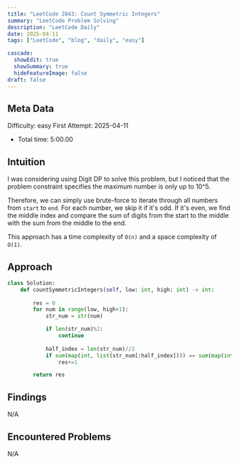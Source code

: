 ```yaml
---
title: "LeetCode 2843: Count Symmetric Integers"
summary: "LeetCode Problem Solving"
description: "LeetCode Daily"
date: 2025-04-11
tags: ["LeetCode", "blog", "daily", "easy"]

cascade:
  showEdit: true
  showSummary: true
  hideFeatureImage: false
draft: false
---
```


## Meta Data

Difficulty: easy
First Attempt: 2025-04-11
- Total time: 5:00.00

## Intuition

I was considering using Digit DP to solve this problem, but I noticed that the problem constraint specifies the maximum number is only up to 10^5. 

Therefore, we can simply use brute-force to iterate through all numbers from `start` to `end`. For each number, we skip it if it's odd. If it's even, we find the middle index and compare the sum of digits from the start to the middle with the sum from the middle to the end.

This approach has a time complexity of `O(n)` and a space complexity of `O(1)`.


## Approach
```python
class Solution:
    def countSymmetricIntegers(self, low: int, high: int) -> int:
        
        res = 0
        for num in range(low, high+1):
            str_num = str(num)

            if len(str_num)%2:
                continue
            
            half_index = len(str_num)//2
            if sum(map(int, list(str_num[:half_index]))) == sum(map(int, list(str_num[half_index:]))):
                res+=1

        return res
```

## Findings
N/A

## Encountered Problems 
N/A